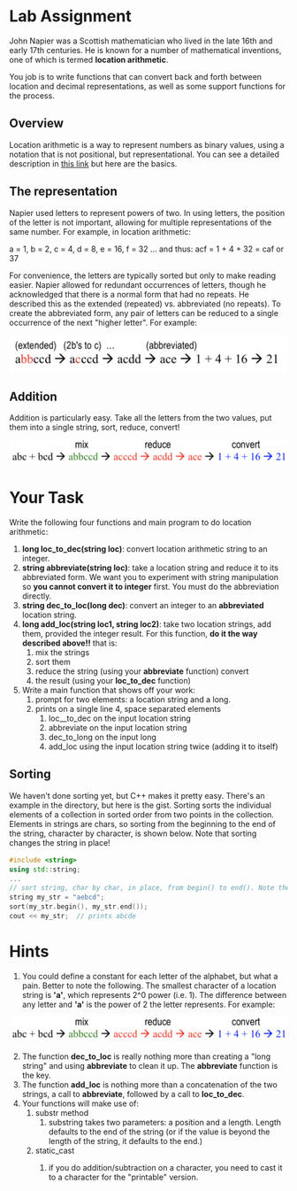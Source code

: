 # Lab Assignment

John Napier was a Scottish mathematician who lived in the late 16th and early 17th centuries. He is known for a number of mathematical inventions, one of which is termed **location arithmetic**.

You job is to write functions that can convert back and forth between location and decimal representations, as well as some support functions for the process.

## Overview

Location arithmetic is a way to represent numbers as binary values, using a notation that is not positional, but representational. You can see a detailed description in [this link](https://en.wikipedia.org/wiki/Location_arithmetic) but here are the basics.

## The representation

Napier used letters to represent powers of two. In using letters, the position of the letter is not important, allowing for multiple representations of the same number. For example, in location arithmetic:

a = 1, b = 2, c = 4, d = 8, e = 16, f = 32 ... and thus: acf = 1 + 4 + 32 = caf or 37

For convenience, the letters are typically sorted but only to make reading easier. Napier allowed for redundant occurrences of letters, though he acknowledged that there is a normal form that had no repeats. He described this as the extended (repeated) vs. abbreviated (no repeats). To create the abbreviated form, any pair of letters can be reduced to a single occurrence of the next "higher letter". For example:

![](https://raw.githubusercontent.com/liutiantian233/CPP-Lab/master/Lab04/lab04-1.png)

## Addition

Addition is particularly easy. Take all the letters from the two values, put them into a single string, sort, reduce, convert!

![](https://raw.githubusercontent.com/liutiantian233/CPP-Lab/master/Lab04/lab04-2.png)

# Your Task

Write the following four functions and main program to do location arithmetic:

1. **long loc_to_dec(string loc)**: convert location arithmetic string to an integer.
2. **string abbreviate(string loc)**: take a location string and reduce it to its abbreviated form. We want you to experiment with string manipulation so **you cannot convert it to integer** first. You must do the abbreviation directly.
3. **string dec_to_loc(long dec)**: convert an integer to an **abbreviated** location string.
4. **long add_loc(string loc1, string loc2)**: take two location strings, add them, provided the integer result. For this function, **do it the way described above!!** that is:
   1. mix the strings
   2. sort them
   3. reduce the string (using your **abbreviate** function) convert 
   4. the result (using your **loc_to_dec** function)
5. Write a main function that shows off your work:
   1. prompt for two elements: a location string and a long.
   2. prints on a single line 4, space separated elements
      1. loc__to_dec on the input location string
      2. abbreviate on the input location string
      3. dec_to_long on the input long
      4. add_loc using the input location string twice (adding it to itself)

## Sorting

We haven't done sorting yet, but C++ makes it pretty easy. There's an example in the directory, but here is the gist. Sorting sorts the individual elements of a collection in sorted order from two points in the collection. Elements in strings are chars, so sorting from the beginning to the end of the string, character by character, is shown below. Note that sorting changes the string in place!

```c++
#include <string>
using std::string;
...
// sort string, char by char, in place, from begin() to end(). Note the parentheses!
string my_str = "aebcd";
sort(my_str.begin(), my_str.end());
cout << my_str;  // prints abcde
```

# Hints

1. You could define a constant for each letter of the alphabet, but what a pain. Better to note the following. The smallest character of a location string is **'a'**, which represents 2^0 power (i.e. 1). The difference between any letter and **'a'** is the power of 2 the letter represents. For example:

![](https://raw.githubusercontent.com/liutiantian233/CPP-Lab/master/Lab04/lab04-2.png)

2. The function **dec_to_loc** is really nothing more than creating a "long string" and using **abbreviate** to clean it up. The **abbreviate** function is the key.
3. The function **add_loc** is nothing more than a concatenation of the two strings, a call to **abbreviate**, followed by a call to **loc_to_dec**.
4. Your functions will make use of:
   1. substr method
      1. substring takes two parameters: a position and a length. Length defaults to the end of the string (or if the value is beyond the length of the string, it defaults to the end.)
   2. static_cast <char>
      1. if you do addition/subtraction on a character, you need to cast it to a character for the "printable" version.
